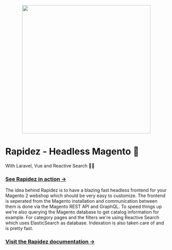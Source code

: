 <p align="center"><a href="https://rapidez.io" target="_blank"><img src="https://raw.githubusercontent.com/rapidez/art/master/logo.svg" width="400"></a></p>

# Rapidez - Headless Magento 🚀

With Laravel, Vue and Reactive Search 🤘🏻 

### [See Rapidez in action &rarr;](https://demo.rapidez.io)

The idea behind Rapidez is to have a blazing fast headless frontend for your Magento 2 webshop which should be very easy to customize. The frontend is seperated from the Magento installation and communication between them is done via the Magento REST API and GraphQL. To speed things up we're also querying the Magento database to get catalog information for example. For category pages and the filters we're using Reactive Search which uses ElasticSearch as database. Indexation is also taken care of and is pretty fast.

### [Visit the Rapidez documentation &rarr;](https://rapidez.io/docs)
